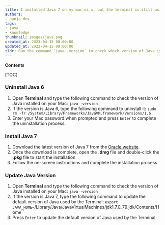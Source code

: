 ```yaml
---
title: I installed Java 7 on my mac os x, but the terminal is still using version 6
authors:
- nanja_dev
tags:
- java
- knowledge
thumbnail: images/java.png
created_at: 2023-04-15 00:00:00
updated_at: 2023-04-15 00:00:00
tldr: Run the command `java -version` to check which version of Java is being used, then use the command `export JAVA\_HOME=<path/to/java/7>` to set the JAVA\_HOME environment variable to the path of the Java 7 installation.
---
```


**Contents**

[TOC]

### Uninstall Java 6
1. Open **Terminal** and type the following command to check the version of Java installed on your Mac: 
`java -version`
2. If the version is Java 6, type the following command to uninstall it: 
`sudo rm -fr /System/Library/Frameworks/JavaVM.framework/Versions/1.6`
3. Enter your Mac password when prompted and press `Enter` to complete the uninstallation process.

### Install Java 7
1. Download the latest version of Java 7 from the [Oracle website](http://www.oracle.com/technetwork/java/javase/downloads/jdk7-downloads-1880260.html).
2. Once the download is complete, open the **.dmg** file and double-click the **.pkg** file to start the installation.
3. Follow the on-screen instructions and complete the installation process.

### Update Java Version
1. Open **Terminal** and type the following command to check the version of Java installed on your Mac: 
`java -version`
2. If the version is Java 7, type the following command to update the default version of Java used by the Terminal: 
`export JAVA_HOME=`/Library/Java/JavaVirtualMachines/jdk1.7.0_79.jdk/Contents/Home``
3. Press `Enter` to update the default version of Java used by the Terminal.
